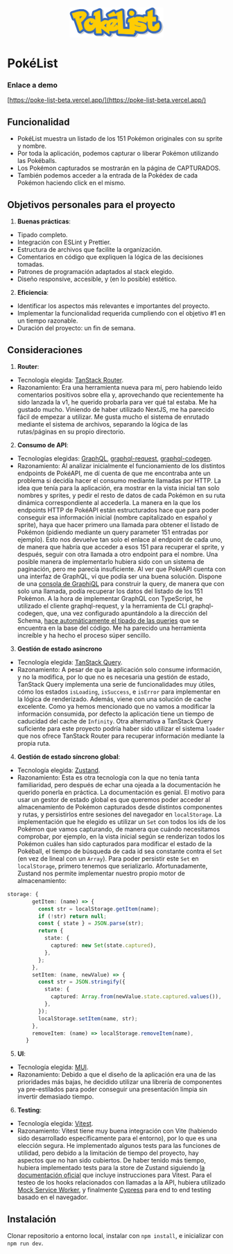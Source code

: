 <p align="center">
  <br>
    <img src="./public/logo.png" height="70"/>
  <br>
</p>

# PokéList

### Enlace a demo

[https://poke-list-beta.vercel.app/](https://poke-list-beta.vercel.app/)

## Funcionalidad

- PokéList muestra un listado de los 151 Pokémon originales con su sprite y nombre.
- Por toda la aplicación, podemos capturar o liberar Pokémon utilizando las Pokéballs.
- Los Pokémon capturados se mostrarán en la página de CAPTURADOS.
- También podemos acceder a la entrada de la Pokédex de cada Pokémon haciendo click en el mismo.

## Objetivos personales para el proyecto

1. **Buenas prácticas**:

- Tipado completo.
- Integración con ESLint y Prettier.
- Estructura de archivos que facilite la organización.
- Comentarios en código que expliquen la lógica de las decisiones tomadas.
- Patrones de programación adaptados al stack elegido.
- Diseño responsive, accesible, y (en lo posible) estético.

2. **Eficiencia**:

- Identificar los aspectos más relevantes e importantes del proyecto.
- Implementar la funcionalidad requerida cumpliendo con el objetivo #1 en un tiempo razonable.
- Duración del proyecto: un fin de semana.

## Consideraciones

1. **Router**:

- Tecnología elegida: [TanStack Router](https://tanstack.com/router/latest).
- Razonamiento: Era una herramienta nueva para mí, pero habiendo leído comentarios positivos sobre ella y, aprovechando que recientemente ha sido lanzada la v1, he querido probarla para ver qué tal estaba. Me ha gustado mucho. Viniendo de haber utilizado NextJS, me ha parecido fácil de empezar a utilizar. Me gusta mucho el sistema de enrutado mediante el sistema de archivos, separando la lógica de las rutas/páginas en su propio directorio.

2. **Consumo de API**:

- Tecnologías elegidas: [GraphQL](https://graphql.org/), [graphql-request](https://github.com/jasonkuhrt/graphql-request), [graphql-codegen](https://the-guild.dev/graphql/codegen).
- Razonamiento: Al analizar inicialmente el funcionamiento de los distintos endpoints de PokéAPI, me dí cuenta de que me encontraba ante un problema si decidía hacer el consumo mediante llamadas por HTTP. La idea que tenía para la aplicación, era mostrar en la vista inicial tan solo nombres y sprites, y pedir el resto de datos de cada Pokémon en su ruta dinámica correspondiente al accederla. La manera en la que los endpoints HTTP de PokéAPI están estructurados hace que para poder conseguir esa información inicial (nombre capitalizado en español y sprite), haya que hacer primero una llamada para obtener el listado de Pokémon (pidiendo mediante un query parameter 151 entradas por ejemplo). Esto nos devuelve tan solo el enlace al endpoint de cada uno, de manera que habría que acceder a esos 151 para recuperar el sprite, y después, seguir con otra llamada a otro endpoint para el nombre. Una posible manera de implementarlo hubiera sido con un sistema de paginación, pero me parecía insuficiente. Al ver que PokéAPI cuenta con una interfaz de GraphQL, ví que podía ser una buena solución. Dispone de una [consola de GraphiQL](https://beta.pokeapi.co/graphql/console) para construir la query, de manera que con solo una llamada, podía recuperar los datos del listado de los 151 Pokémon. A la hora de implementar GraphQL con TypeScript, he utilizado el cliente graphql-request, y la herramienta de CLI graphql-codegen, que, una vez configurado apuntándolo a la dirección del Schema, [hace automáticamente el tipado de las queries](https://the-guild.dev/graphql/codegen/docs/guides/react-vue) que se encuentra en la base del código. Me ha parecido una herramienta increíble y ha hecho el proceso súper sencillo.

3. **Gestión de estado asíncrono**

- Tecnología elegida: [TanStack Query](https://tanstack.com/query/latest).
- Razonamiento: A pesar de que la aplicación solo consume información, y no la modifica, por lo que no es necesaria una gestión de estado, TanStack Query implementa una serie de funcionalidades muy útiles, cómo los estados `isLoading`, `isSuccess`, e `isError` para implementar en la lógica de renderizado. Además, viene con una solución de cache excelente. Como ya hemos mencionado que no vamos a modificar la información consumida, por defecto la aplicación tiene un tiempo de caducidad del cache de `Infinity`. Otra alternativa a TanStack Query suficiente para este proyecto podría haber sido utilizar el sistema `loader` que nos ofrece TanStack Router para recuperar información mediante la propia ruta.

4. **Gestión de estado síncrono global**:

- Tecnología elegida: [Zustand](https://github.com/pmndrs/zustand).
- Razonamiento: Esta es otra tecnología con la que no tenía tanta familiaridad, pero después de echar una ojeada a la documentación he querido ponerla en práctica. La documentación es genial. El motivo para usar un gestor de estado global es que queremos poder acceder al almacenamiento de Pokémon capturados desde distintos componentes y rutas, y persistirlos entre sesiones del navegador en `localStorage`. La implementación que he elegido es utilizar un `Set` con todos los ids de los Pokémon que vamos capturando, de manera que cuándo necesitamos comprobar, por ejemplo, en la vista inicial según se renderizan todos los Pokémon cuáles han sido capturados para modificar el estado de la Pokéball, el tiempo de búsqueda de cada id sea constante contra el `Set` (en vez de lineal con un `Array`). Para poder persistir este `Set` en `localStorage`, primero tenemos que serializarlo. Afortunadamente, Zustand nos permite implementar nuestro propio motor de almacenamiento:

```ts
storage: {
        getItem: (name) => {
          const str = localStorage.getItem(name);
          if (!str) return null;
          const { state } = JSON.parse(str);
          return {
            state: {
              captured: new Set(state.captured),
            },
          };
        },
        setItem: (name, newValue) => {
          const str = JSON.stringify({
            state: {
              captured: Array.from(newValue.state.captured.values()),
            },
          });
          localStorage.setItem(name, str);
        },
        removeItem: (name) => localStorage.removeItem(name),
      }
```

5. **UI**:

- Tecnología elegida: [MUI](https://mui.com/).
- Razonamiento: Debido a que el diseño de la aplicación era una de las prioridades más bajas, he decidido utilizar una librería de componentes ya pre-estilados para poder conseguir una presentación limpia sin invertir demasiado tiempo.

6. **Testing**:

- Tecnología elegida: [Vitest](https://www.google.com/search?client=firefox-b-d&q=vitest).
- Razonamiento: Vitest tiene muy buena integración con Vite (habiendo sido desarrollado específicamente para el entorno), por lo que es una elección segura. He implementado algunos tests para las funciones de utilidad, pero debido a la limitación de tiempo del proyecto, hay aspectos que no han sido cubiertos. De haber tenido más tiempo, hubiera implementado tests para la store de Zustand siguiendo [la documentación oficial](https://docs.pmnd.rs/zustand/guides/testing) que incluye instrucciones para Vitest. Para el testeo de los hooks relacionados con llamadas a la API, hubiera utilizado [Mock Service Worker](https://mswjs.io/), y finalmente [Cypress](https://www.cypress.io/) para end to end testing basado en el navegador.

## Instalación

Clonar repositorio a entorno local, instalar con `npm install`, e inicializar con `npm run dev`.
